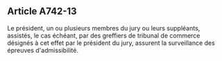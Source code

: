 Article A742-13
----
Le président, un ou plusieurs membres du jury ou leurs suppléants, assistés, le
cas échéant, par des greffiers de tribunal de commerce désignés à cet effet par
le président du jury, assurent la surveillance des épreuves d'admissibilité.
